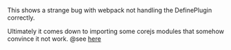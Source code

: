This shows a strange bug with webpack not handling the DefinePlugin correctly.

Ultimately it comes down to importing some corejs modules that somehow convince it not work.
@see [here](/src/index2.js#L16-L25)
